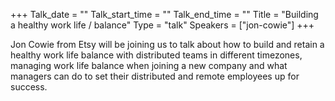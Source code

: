 +++
Talk_date = ""
Talk_start_time = ""
Talk_end_time = ""
Title = "Building a healthy work life / balance"
Type = "talk"
Speakers = ["jon-cowie"]
+++

Jon Cowie from Etsy will be joining us to talk about how to build and retain a healthy work life balance with distributed teams in different timezones, managing work life balance when joining a new company and what managers can do to set their distributed and remote employees up for success.
